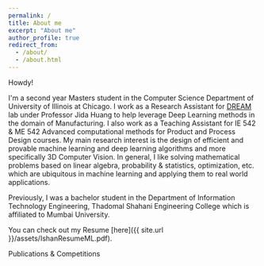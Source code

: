 ```yaml
---
permalink: /
title: About me
excerpt: "About me"
author_profile: true
redirect_from: 
  - /about/
  - /about.html
---
```


Howdy!

I'm a second year Masters student in the Computer Science Department of University of Illinois at Chicago. I work as a Research Assistant for [DREAM](https://dream.lab.uic.edu/group) lab under Professor Jida Huang to help leverage Deep Learning methods in the domain of Manufacturing. I also work as a Teaching Assistant for IE 542 & ME 542 Advanced computational methods for Product and Process Design courses. My main research interest is the design of efficient and provable machine learning and deep learning algorithms and more specifically 3D Computer Vision. In general, I like solving mathematical problems based on linear algebra, probability & statistics, optimization, etc. which are ubiquitous in machine learning and applying them to real world applications.

Previously, I was a bachelor student in the Department of Information Technology Engineering, Thadomal Shahani Engineering College which is affiliated to Mumbai University.


You can check out my Resume [here]({{ site.url }}/assets/IshanResumeML.pdf).

Publications & Competitions

